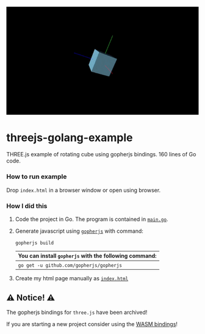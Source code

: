 
![rotation cube example](_assets/rot.gif)
# threejs-golang-example
THREE.js example of rotating cube using gopherjs bindings. 160 lines of Go code.
### How to run example
Drop `index.html` in a browser window or open using browser.

### How I did this
1. Code the project in Go. The program is contained in [`main.go`](main.go).
2. Generate javascript using [`gopherjs`](https://github.com/gopherjs/gopherjs) with command:
    ```shell
    gopherjs build
    ```
    | You can install `gopherjs` with the following command:|
    |-------------------------------------------------------|
    |      `go get -u github.com/gopherjs/gopherjs`         |

3. Create my html page manually as [`index.html`](index.html)

## ⚠️ Notice! ⚠️
The gopherjs bindings for `three.js` have been archived!

If you are starting a new project consider using the [WASM bindings](https://github.com/soypat/three)!

